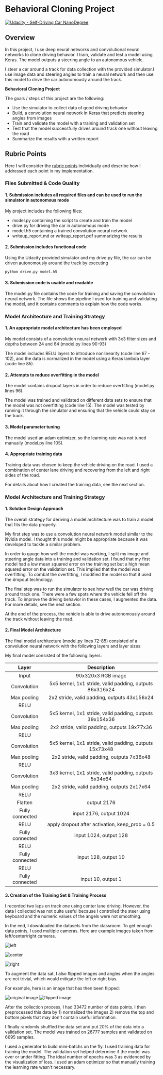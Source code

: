 # Behavioral Cloning Project

[![Udacity - Self-Driving Car NanoDegree](https://s3.amazonaws.com/udacity-sdc/github/shield-carnd.svg)](http://www.udacity.com/drive)

Overview
---
In this project, I use deep neural networks and convolutional neural networks to clone driving behavior. 
I train, validate and test a model using Keras. The model outputs a steering angle to an autonomous vehicle.

I steer a car around a track for data collection with the provided simulator.I use image data and steering angles to train a neural network and then use this model to drive the car autonomously around the track.


**Behavioral Cloning Project**

The goals / steps of this project are the following:
* Use the simulator to collect data of good driving behavior
* Build, a convolution neural network in Keras that predicts steering angles from images
* Train and validate the model with a training and validation set
* Test that the model successfully drives around track one without leaving the road
* Summarize the results with a written report

## Rubric Points
Here I will consider the [rubric points](https://review.udacity.com/#!/rubrics/432/view) individually and describe how I addressed each point in my implementation.  

### Files Submitted & Code Quality

#### 1. Submission includes all required files and can be used to run the simulator in autonomous mode

My project includes the following files:
* model.py containing the script to create and train the model
* drive.py for driving the car in autonomous mode
* model.h5 containing a trained convolution neural network
* writeup_report.md or writeup_report.pdf summarizing the results

#### 2. Submission includes functional code
Using the Udacity provided simulator and my drive.py file, the car can be driven autonomously around the track by executing
```sh
python drive.py model.h5
```

#### 3. Submission code is usable and readable

The model.py file contains the code for training and saving the convolution neural network. The file shows the pipeline I used for training and validating the model, and it contains comments to explain how the code works.

### Model Architecture and Training Strategy

#### 1. An appropriate model architecture has been employed

My model consists of a convolution neural network with 3x3 filter sizes and depths between 24 and 64 (model.py lines 90-93)

The model includes RELU layers to introduce nonlinearity (code line 97 - 102), and the data is normalized in the model using a Keras lambda layer (code line 85).

#### 2. Attempts to reduce overfitting in the model

The model contains dropout layers in order to reduce overfitting (model.py lines 96).

The model was trained and validated on different data sets to ensure that the model was not overfitting (code line 15). The model was tested by running it through the simulator and ensuring that the vehicle could stay on the track.

#### 3. Model parameter tuning

The model used an adam optimizer, so the learning rate was not tuned manually (model.py line 105).

#### 4. Appropriate training data

Training data was chosen to keep the vehicle driving on the road. I used a combination of center lane driving and recovering from the left and right sides of the road.

For details about how I created the training data, see the next section.

### Model Architecture and Training Strategy

#### 1. Solution Design Approach

The overall strategy for deriving a model architecture was to train a model that fits the data properly.

My first step was to use a convolution neural network model similar to the Nvidia model. I thought this model might be appropriate because it was developed to tackle a similar problem.

In order to gauge how well the model was working, I split my image and steering angle data into a training and validation set. I found that my first model had a low mean squared error on the training set but a high mean squared error on the validation set. This implied that the model was overfitting. To combat the overfitting, I modified the model so that it used the dropout technology.

The final step was to run the simulator to see how well the car was driving around track one. There were a few spots where the vehicle fell off the track. To improve the driving behavior in these cases, I augmented the data. For more details, see the next section.

At the end of the process, the vehicle is able to drive autonomously around the track without leaving the road.

#### 2. Final Model Architecture

The final model architecture (model.py lines 72-85) consisted of a convolution neural network with the following layers and layer sizes:

My final model consisted of the following layers:

| Layer         		|     Description	        					|
|:---------------------:|:---------------------------------------------:|
| Input         		| 90x320x3 RGB image   							|
| Convolution     	| 5x5 kernel, 1x1 stride, valid padding, outputs 86x316x24 	|
| Max pooling	      	| 2x2 stride, valid padding, outputs 43x158x24 				|
| RELU					|												|
| Convolution     	| 5x5 kernel, 1x1 stride, valid padding, outputs 39x154x36 	|
| Max pooling	      	| 2x2 stride, valid padding, outputs 19x77x36			|
| RELU					|												|
| Convolution     	| 5x5 kernel, 1x1 stride, valid padding, outputs 15x73x48 	|
| Max pooling	      	| 2x2 stride, valid padding, outputs 7x36x48 				|
| RELU					|												|
| Convolution     	| 3x3 kernel, 1x1 stride, valid padding, outputs 5x34x64 	|
| Max pooling	      	| 2x2 stride, valid padding, outputs 2x17x64 				|
| RELU					|												|
| Flatten |output 2176|
| Fully connected		| input 2176, output 1024      									|
| RELU |apply dropout after activation, keep_prob = 0.5  |
| Fully connected		| input 1024, output 128			|
| RELU | |
| Fully connected		| input 128, output 10			|
| RELU | |
| Fully connected		| input 10, output 1			|


#### 3. Creation of the Training Set & Training Process

I recorded two laps on track one using center lane driving. However, the data I collected was not quite useful because I controlled the steer using keyboard
and the numeric values of the angels were not smoothing.

In the end, I downloaded the datasets from the classroom. To get enough data points,
I used multiple cameras. Here are example images taken from left/center/right cameras.

![left](samples/left.jpg)

![center](samples/center.jpg)

![right](samples/right.jpg)

To augment the data sat, I also flipped images and angles when the angles are not trivial, which would mitigate the left or right bias.

For example, here is an image that has then been flipped:

![original image](samples/original.jpg)
![flipped image](samples/flipped.jpg)

After the collection process, I had 33472 number of data points. I then preprocessed this data by 1) normalized the images 2) remove the top and bottom pixels that may don't contain useful information.

I finally randomly shuffled the data set and put 20% of the data into a validation set. The model was trained on 26777 samples and validated on 6695 samples.

I used a generator to build mini-batchs on the fly. I used training data for training the model. The validation set helped determine if the model was over or under fitting. The ideal number of epochs was 3 as evidenced by the visualization of loss. I used an adam optimizer so that manually training the learning rate wasn't necessary.
